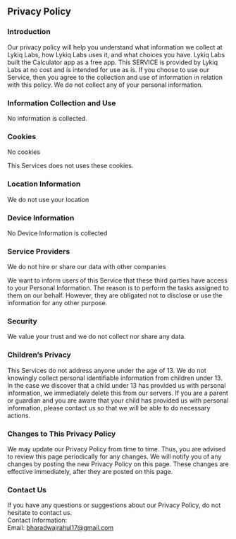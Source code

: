 Privacy Policy  
----------------

### Introduction  
Our privacy policy will help you understand what information we collect at Lykiq Labs, how Lykiq Labs uses it, and what choices you have.
Lykiq Labs built the Calculator app as a free app. This SERVICE is provided by Lykiq Labs at no cost and is intended for use as is.
If you choose to use our Service, then you agree to the collection and use of information in  relation with this policy. We do not collect any of your personal information.

### Information Collection and Use  
No information is collected. 

### Cookies  
No cookies

This Services does not uses these cookies.

### Location Information  
We do not use your location

### Device Information  
No Device Information is collected

### Service Providers  
We do not hire or share our data with other companies

We want to inform users of this Service that these third parties have access to your Personal Information. The reason is to perform the tasks assigned to them on our behalf. However, they are obligated not to disclose or use the information for any other purpose.  

### Security  
We value your trust and we do not collect nor share any data.

### Children’s Privacy  
This Services do not address anyone under the age of 13. We do not knowingly collect personal identifiable information from children under 13. In the case we discover that a child under 13 has provided us with personal information, we immediately delete this from our servers. If you  are  a  parent  or  guardian and you are aware that your child has provided us with personal information, please contact us so that we will be able to do necessary actions.  

### Changes to This Privacy Policy  
We may update our Privacy Policy from time to time. Thus, you are advised to review this page periodically for any changes. We will notify you of any changes by posting the new Privacy Policy on this page. These changes are effective immediately, after they are posted on this page.  

### Contact Us  
If you have any questions or suggestions about our Privacy Policy, do not hesitate to contact us.  
Contact Information:  
Email: bharadwajrahul17@gmail.com 
